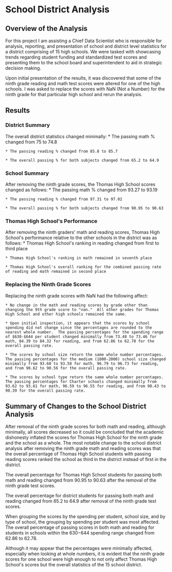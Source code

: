 # School District Analysis

## Overview of the Analysis

For this project I am assisting a Chief Data Scientist who is responsible for analysis, reporting, and presentation of school and district level statistics for a district comprising of 15 high schools.  We were tasked with showcasing trends regarding student funding and standardized test scores and presenting them to the school board and superintendent to aid in strategic decision making.  

Upon initial presentation of the results, it was discovered that some of the ninth grade reading and math test scores were altered for one of the high schools.  I was asked to replace the scores with NaN (Not a Number) for the ninth grade for that particular high school and rerun the analysis.  

## Results

### District Summary

The overall district statistics changed minimally:
    * The passing math % changed from 75 to 74.8

    * The passing reading % changed from 85.8 to 85.7

    * The overall passing % for both subjects changed from 65.2 to 64.9

### School Summary

After removing the ninth grade scores, the Thomas High School scores changed as follows:
    * The passing math % changed from 93.27 to 93.19

    * The passing reading % changed from 97.31 to 97.02

    * The overall passing % for both subjects changed from 90.95 to 90.63

### Thomas High School's Performance

After removing the ninth graders' math and reading scores, Thomas High School's performance relative to the other schools in the district was as follows:
    * Thomas High School's ranking in reading changed from first to third place

    * Thomas High School's ranking in math remained in seventh place

    * Thomas High School's overall ranking for the combined passing rate of reading and math remained in second place

### Replacing the Ninth Grade Scores

Replacing the ninth grade scores with NaN had the following affect:

    * No change in the math and reading scores by grade other than changing the 9th grade score to "nan."  All other grades for Thomas High School and other high schools remained the same.

    * Upon initial inspection, it appears that the scores by school spending did not change since the percentages are rounded to the nearest whole number.  The passing percentages for the spending range of $630-$644 per student changed minimally from 73.48 to 73.46 for math, 84.39 to 84.32 for reading, and from 62.86 to 62.78 for the overall passing rate.
    
    * The scores by school size return the same whole number percentages.  The passing percentages for the medium (1000-2000) school size changed minimally from 93.60 to 93.58 for math, 96.79 to 96.73 for reading, and from 90.62 to 90.56 for the overall passing rate. 
    
    * The scores by school type return the same whole number percentages.  The passing percentages for Charter schools changed minimally from 93.62 to 93.61 for math, 96.59 to 96.55 for reading, and from 90.43 to 90.39 for the overall passing rate.

## Summary of Changes to the School District Analysis

After removal of the ninth grade scores for both math and reading, although minimally, all scores decreased so it could be concluded that the academic dishonesty inflated the scores for Thomas High School for the ninth grade and the school as a whole.  The most notable change to the school district analysis after removing the ninth grade math and reading scores was that the overall percentage of Thomas High School students with passing reading scores ranked the school as third in the district instead of first in the district.

The overall percentage for Thomas High School students for passing both math and reading changed from 90.95 to 90.63 after the removal of the ninth grade test scores.

The overall percentage for district students for passing both math and reading changed from 65.2 to 64.9 after removal of the ninth grade test scores.

When grouping the scores by the spending per student, school size, and by type of school, the grouping by spending per student was most affected.  The overall percentage of passing scores in both math and reading for students in schools within the $630-$644 spending range changed from 62.86 to 62.78.

Although it may appear that the percentages were minimally affected, especially when looking at whole numbers, it is evident that the ninth grade scores for one school were high enough to not only affect Thomas High School's scores but the overall statistics of the 15 school district.





